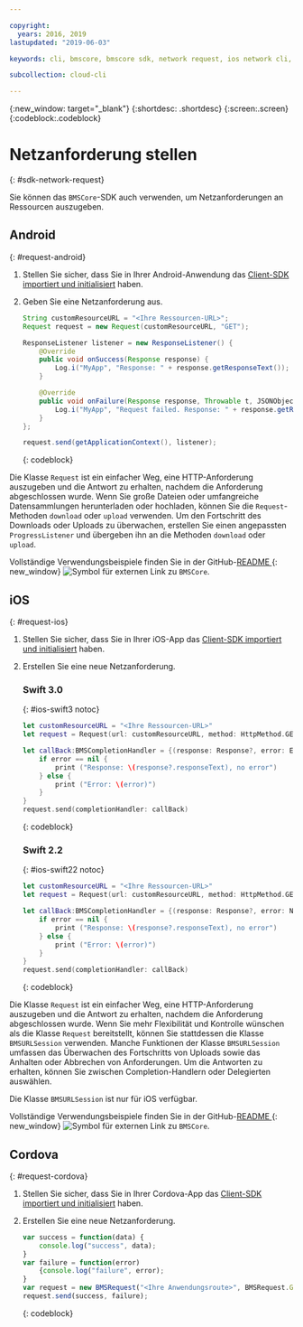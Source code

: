 ```yaml
---

copyright:
  years: 2016, 2019
lastupdated: "2019-06-03"

keywords: cli, bmscore, bmscore sdk, network request, ios network cli, android network cli, cordova network cli, mobile network request, mobile cli

subcollection: cloud-cli

---
```


{:new_window: target="_blank"}
{:shortdesc: .shortdesc}
{:screen:.screen}
{:codeblock:.codeblock}

# Netzanforderung stellen
{: #sdk-network-request}

Sie können das `BMSCore`-SDK auch verwenden, um Netzanforderungen an Ressourcen auszugeben.

## Android
{: #request-android}

1. Stellen Sie sicher, dass Sie in Ihrer Android-Anwendung das [Client-SDK importiert und initialisiert](/docs/cli/sdk?topic=cloud-cli-sdk_BMSClient#init-BMSClient-android) haben.

2. Geben Sie eine Netzanforderung aus.

	```Java
	String customResourceURL = "<Ihre Ressourcen-URL>";
	Request request = new Request(customResourceURL, "GET");

	ResponseListener listener = new ResponseListener() {
		@Override
		public void onSuccess(Response response) {
			Log.i("MyApp", "Response: " + response.getResponseText());
		}

		@Override
		public void onFailure(Response response, Throwable t, JSONObject extendedInfo) {
			Log.i("MyApp", "Request failed. Response: " + response.getResponseText() + ". Error: " + t.getLocalizedMessage());
		}
	};

	request.send(getApplicationContext(), listener);
	```
	{: codeblock}

Die Klasse `Request` ist ein einfacher Weg, eine HTTP-Anforderung auszugeben und die Antwort zu erhalten, nachdem die Anforderung abgeschlossen wurde. Wenn Sie große Dateien oder umfangreiche Datensammlungen herunterladen oder hochladen, können Sie die `Request`-Methoden `download` oder `upload` verwenden. Um den Fortschritt des Downloads oder Uploads zu überwachen, erstellen Sie einen angepassten `ProgressListener` und übergeben ihn an die Methoden `download` oder `upload`.

Vollständige Verwendungsbeispiele finden Sie in der GitHub-[README ](https://github.com/ibm-bluemix-mobile-services/bms-clientsdk-android-core){: new_window} ![Symbol für externen Link](../../icons/launch-glyph.svg "Symbol für externen Link") zu `BMSCore`.


## iOS
{: #request-ios}

1. Stellen Sie sicher, dass Sie in Ihrer iOS-App das [Client-SDK importiert und initialisiert](/docs/cli/sdk?topic=cloud-cli-sdk_BMSClient#init-BMSClient-ios) haben.

2. Erstellen Sie eine neue Netzanforderung.

	### Swift 3.0
	{: #ios-swift3 notoc}

	```Swift
	let customResourceURL = "<Ihre Ressourcen-URL>"
	let request = Request(url: customResourceURL, method: HttpMethod.GET)

	let callBack:BMSCompletionHandler = {(response: Response?, error: Error?) in
		if error == nil {
			print ("Response: \(response?.responseText), no error")
		} else {
			print ("Error: \(error)")
		}
	}
	request.send(completionHandler: callBack)
	```
	{: codeblock}

	### Swift 2.2
	{: #ios-swift22 notoc}

	```Swift
	let customResourceURL = "<Ihre Ressourcen-URL>"
	let request = Request(url: customResourceURL, method: HttpMethod.GET)

	let callBack:BMSCompletionHandler = {(response: Response?, error: NSError?) in
		if error == nil {
			print ("Response: \(response?.responseText), no error")
		} else {
			print ("Error: \(error)")
		}
	}
	request.send(completionHandler: callBack)
	```
	{: codeblock}

Die Klasse `Request` ist ein einfacher Weg, eine HTTP-Anforderung auszugeben und die Antwort zu erhalten, nachdem die Anforderung abgeschlossen wurde. Wenn Sie mehr Flexibilität und Kontrolle wünschen als die Klasse `Request` bereitstellt, können Sie stattdessen die Klasse `BMSURLSession` verwenden. Manche Funktionen der Klasse `BMSURLSession` umfassen das Überwachen des Fortschritts von Uploads sowie das Anhalten oder Abbrechen von Anforderungen. Um die Antworten zu erhalten, können Sie zwischen Completion-Handlern oder Delegierten auswählen.

Die Klasse `BMSURLSession` ist nur für iOS verfügbar.

Vollständige Verwendungsbeispiele finden Sie in der GitHub-[README ](https://github.com/ibm-bluemix-mobile-services/bms-clientsdk-swift-core){: new_window} ![Symbol für externen Link](../../icons/launch-glyph.svg "Symbol für externen Link") zu `BMSCore`.

## Cordova
{: #request-cordova}

1. Stellen Sie sicher, dass Sie in Ihrer Cordova-App das [Client-SDK importiert und initialisiert](/docs/cli/sdk?topic=cloud-cli-sdk_BMSClient#init-BMSClient-cordova) haben.

2. Erstellen Sie eine neue Netzanforderung.

	```Javascript
	var success = function(data) {
		console.log("success", data);
	}
	var failure = function(error)
		{console.log("failure", error);
	}
	var request = new BMSRequest("<Ihre Anwendungsroute>", BMSRequest.GET);
	request.send(success, failure);
	```
	{: codeblock}
